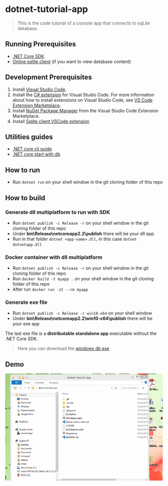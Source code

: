 # dotnet-tutorial-app

> This is the code tutorial of a console app that connects to sqLite database.


## Running Prerequisites

* [.NET Core SDK](https://www.microsoft.com/net/download/core).
* [Online sqlite client](https://sqliteonline.com/) (if you want to view database content)

## Development Prerequisites

1. Install [Visual Studio Code](https://code.visualstudio.com/).
2. Install the [C# extension](https://marketplace.visualstudio.com/items?itemName=ms-vscode.csharp) for Visual Studio Code. For more information about how to install extensions on Visual Studio Code, see [VS Code Extension Marketplace](https://code.visualstudio.com/docs/editor/extension-gallery).
3. Install [NuGet Package Manager](https://marketplace.visualstudio.com/items?itemName=jmrog.vscode-nuget-package-manager) from the Visual Studio Code Extension Marketplace.
4. Install [Sqlite client VSCode extension](https://github.com/AlexCovizzi/vscode-sqlite)

## Utilities guides

* [.NET core cli guide](https://docs.microsoft.com/it-it/dotnet/core/tools/?tabs=netcore2x)
* [.NET core start with db](https://www.microsoft.com/en-us/sql-server/developer-get-started/csharp/win/step/2.html)


## How to run

* Run ```dotnet run``` on your shell window in the git cloning folder of this repo

## How to build

### Generate dll multiplatform to run with SDK

* Run ```dotnet publish -c Release -r``` on your shell window in the git cloning folder of this repo
* Under **bin\Release\netcoreapp2.2\publish** there will be your dll app
* Run in that folder ```dotnet <app-name>.dll```, in this case ```dotnet dotnetapp.dll```

### Docker container with dll multiplatform

* Run ```dotnet publish -c Release -r``` on your shell window in the git cloning folder of this repo
* Run ```docker build -t myapp .``` on your shell window in the git cloning folder of this repo
* After run ```docker run -it --rm myapp``` 

### Generate exe file

* Run ```dotnet publish -c Release -r win10-x64``` on your shell window
* Under **bin\Release\netcoreapp2.2\win10-x64\publish** there will be your exe app

The last exe file is a **distributable standalone app** executable without the .NET Core SDK.

> Here you can download the [windows db exe](https://github.com/amanganiello90/dotnet-tutorial-app/archive/distributable-db-app.zip)


## Demo

![demo.gif](demo.gif)
